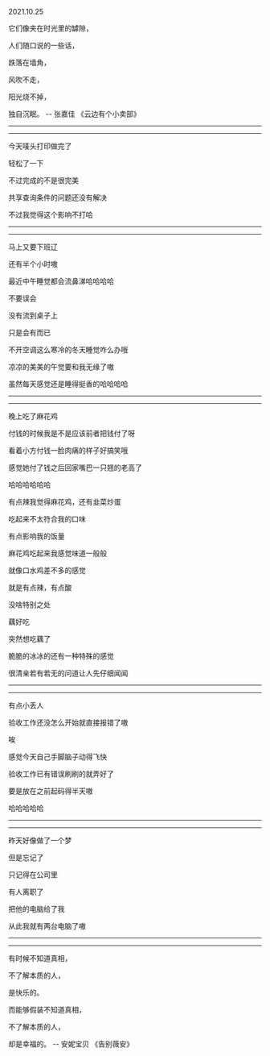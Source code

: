 2021.10.25

它们像夹在时光里的罅隙，

人们随口说的一些话，

跌落在墙角，

风吹不走，

阳光烧不掉，

独自沉眠。 -- 张嘉佳 《云边有个小卖部》

-------

---------

今天唛头打印做完了

轻松了一下

不过完成的不是很完美

共享查询条件的问题还没有解决

不过我觉得这个影响不打哈

----

-----

马上又要下班辽

还有半个小时嗷

最近中午睡觉都会流鼻涕哈哈哈哈

不要误会

没有流到桌子上

只是会有而已

不开空调这么寒冷的冬天睡觉咋么办哦

凉凉的美美的午觉要和我无缘了嗷

虽然每天感觉还是睡得挺香的哈哈哈哈



--------

---------

晚上吃了麻花鸡

付钱的时候我是不是应该前者把钱付了呀

看着小方付钱一脸肉痛的样子好搞笑哦

感觉她付了钱之后回家嘴巴一只翘的老高了

哈哈哈哈哈哈

有点辣我觉得麻花鸡，还有韭菜炒蛋

吃起来不太符合我的口味

有点影响我的饭量

麻花鸡吃起来我感觉味道一般般

就像口水鸡差不多的感觉

就是有点辣，有点酸

没啥特别之处

藕好吃

突然想吃藕了

脆脆的冰冰的还有一种特殊的感觉

很清亲若有若无的问道让人先仔细闻闻

-----

--------

有点小丢人

验收工作还没怎么开始就直接报错了嗷

唉

感觉今天自己手脚脑子动得飞快

验收工作已有错误刷刷的就弄好了

要是放在之前起码得半天嗷

哈哈哈哈哈

------

-------

昨天好像做了一个梦

但是忘记了

只记得在公司里

有人离职了

把他的电脑给了我

从此我就有两台电脑了嗷

------

-----------

有时候不知道真相，

不了解本质的人，

是快乐的。

而能够假装不知道真相，

不了解本质的人，

却是幸福的。 -- 安妮宝贝 《告别薇安》